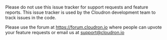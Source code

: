 Please do not use this issue tracker for support requests and feature reports.
This issue tracker is used by the Cloudron development team to track issues in
the code.

Please use the forum at https://forum.cloudron.io where people can upvote your
feature requests or email us at support@cloudron.io

